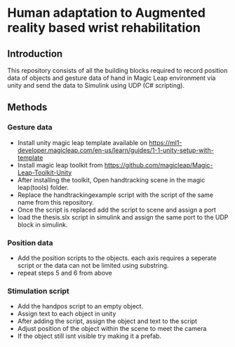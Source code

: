 
# Human adaptation to Augmented reality based wrist rehabilitation

## Introduction
This repository consists of all the building blocks required to record position data of objects and gesture data of hand in Magic Leap environment via unity and send the data to Simulink using UDP (C# scripting). 

## Methods

### Gesture data

- Install unity magic leap template available on https://ml1-developer.magicleap.com/en-us/learn/guides/1-1-unity-setup-with-template
- Install magic leap toolkit from https://github.com/magicleap/Magic-Leap-Toolkit-Unity
- After installing the toolkit, Open handtracking scene in the magic leap(tools) folder.
- Replace the handtrackingexample script with the script of the same name from this repository. 
- Once the script is replaced add the script to scene and assign a port
- load the thesis.slx script in simulink and assign the same port to the UDP block in simulink.

### Position data

- Add the position scripts to the objects. each axis requires a seperate script or the data can not be limited using substring.
- repeat steps 5 and 6 from above

### Stimulation script

- Add the handpos script to an empty object. 
- Assign text to each object in unity 
- After adding the script, assign the object and text to the script
- Adjust position of the object within the scene to meet the camera
- If the object still isnt visible try making it a prefab.

